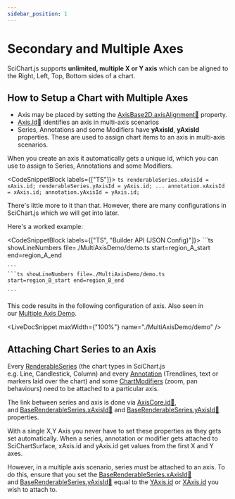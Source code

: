 ```yaml
---
sidebar_position: 1
---
```


# Secondary and Multiple Axes

SciChart.js supports **unlimited, multiple X or Y axis** which can be aligned to the Right, Left, Top, Bottom sides of a chart.

<ChartFromSciChartDemo src="https://scichart.com/demo/iframe/javascript-chart-with-multiple-x-axis" title="Multiple X Axes" description="" />

How to Setup a Chart with Multiple Axes
---------------------------------------

*   Axis may be placed by setting the [AxisBase2D.axisAlignment:blue_book:](https://www.scichart.com/documentation/js/current/typedoc/classes/axisbase2d.html#axisalignment) property.
*   [Axis.Id:blue_book:](https://www.scichart.com/documentation/js/current/typedoc/classes/axiscore.html#id) identifies an axis in multi-axis scenarios
*   Series, Annotations and some Modifiers have **yAxisId**, **yAxisId** properties. These are used to assign chart items to an axis in multi-axis scenarios.

When you create an axis it automatically gets a unique id, which you can use to assign to Series, Annotations and some Modifiers.

<CodeSnippetBlock labels={["TS"]}>
    ```ts
    renderableSeries.xAxisId = xAxis.id;
    renderableSeries.yAxisId = yAxis.id;
    ...
    annotation.xAxisId = xAxis.id;
    annotation.yAxisId = yAxis.id;
    ```

</CodeSnippetBlock>

There's little more to it than that. However, there are many configurations in SciChart.js which we will get into later.


Here's a worked example:

<CodeSnippetBlock labels={["TS", "Builder API (JSON Config)"]}>
    ```ts showLineNumbers file=./MultiAxisDemo/demo.ts start=region_A_start end=region_A_end

    ```
    ```ts showLineNumbers file=./MultiAxisDemo/demo.ts start=region_B_start end=region_B_end

    ```

</CodeSnippetBlock>

This code results in the following configuration of axis. Also seen in our [Multiple Axis Demo](https://scichart.com/demo/javascript-chart-with-multiple-x-axis).


<LiveDocSnippet maxWidth={"100%"} name="./MultiAxisDemo/demo" />

Attaching Chart Series to an Axis 
----------------------------------

Every [RenderableSeries](/2d-charts/chart-types/renderable-series-api-overview) (the chart types in SciChart.js e.g. Line, Candlestick, Column) and every [Annotation](/2d-charts/annotations-api/annotations-api-overview) (Trendlines, text or markers laid over the chart) and some [ChartModifiers](/2d-charts/chart-modifier-api/chart-modifier-api-overview) (zoom, pan behaviours) need to be attached to a particular axis.

The link between series and axis is done via [AxisCore.id:blue_book:](https://www.scichart.com/documentation/js/current/typedoc/classes/axiscore.html#id), and [BaseRenderableSeries.xAxisId:blue_book:](https://www.scichart.com/documentation/js/current/typedoc/classes/baserenderableseries.html#xaxisid) and [BaseRenderableSeries.yAxisId:blue_book:](https://www.scichart.com/documentation/js/current/typedoc/classes/baserenderableseries.html#yaxisid) properties.

With a single X,Y Axis you never have to set these properties as they gets set automatically. When a series, annotation or modifier gets attached to SciChartSurface, xAxis.id and yAxis.id get values from the first X and Y axes.

However, in a multiple axis scenario, series must be attached to an axis. To do this, ensure that you set the [BaseRenderableSeries.xAxisId:blue_book:](https://www.scichart.com/documentation/js/current/typedoc/classes/baserenderableseries.html#xaxisid) and [BaseRenderableSeries.yAxisId:blue_book:](https://www.scichart.com/documentation/js/current/typedoc/classes/baserenderableseries.html#yaxisid) equal to the [YAxis.id](https://scichart.com/documentation/js/current/typedoc/classes/axiscore.html#id) or [XAxis.id](https://scichart.com/documentation/js/current/typedoc/classes/axiscore.html#id) you wish to attach to.
